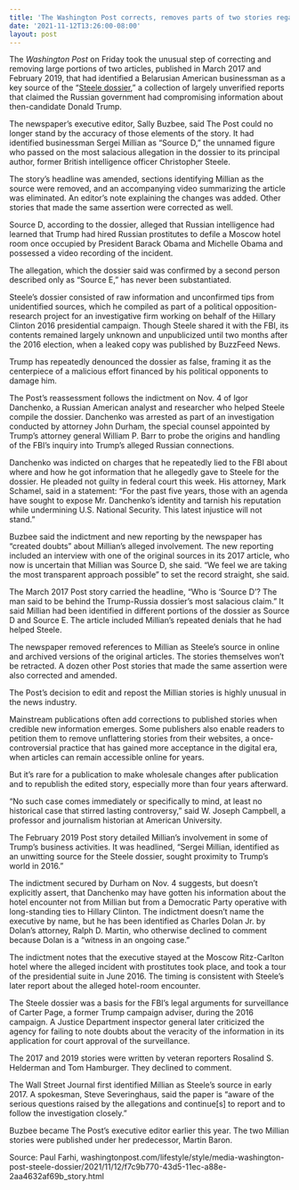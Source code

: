 ```yaml
---
title: 'The Washington Post corrects, removes parts of two stories regarding the Steele dossier'
date: '2021-11-12T13:26:00-08:00'
layout: post
---
```


The *Washington Post* on Friday took the unusual step of correcting and removing large portions of two articles, published in March 2017 and February 2019, that had identified a Belarusian American businessman as a key source of the “[Steele dossier](/2016/06/20/the-steele-dossier/),” a collection of largely unverified reports that claimed the Russian government had compromising information about then-candidate Donald Trump.

The newspaper’s executive editor, Sally Buzbee, said The Post could no longer stand by the accuracy of those elements of the story. It had identified businessman Sergei Millian as “Source D,” the unnamed figure who passed on the most salacious allegation in the dossier to its principal author, former British intelligence officer Christopher Steele.

The story’s headline was amended, sections identifying Millian as the source were removed, and an accompanying video summarizing the article was eliminated. An editor’s note explaining the changes was added. Other stories that made the same assertion were corrected as well.

Source D, according to the dossier, alleged that Russian intelligence had learned that Trump had hired Russian prostitutes to defile a Moscow hotel room once occupied by President Barack Obama and Michelle Obama and possessed a video recording of the incident.

The allegation, which the dossier said was confirmed by a second person described only as “Source E,” has never been substantiated.

Steele’s dossier consisted of raw information and unconfirmed tips from unidentified sources, which he compiled as part of a political opposition-research project for an investigative firm working on behalf of the Hillary Clinton 2016 presidential campaign. Though Steele shared it with the FBI, its contents remained largely unknown and unpublicized until two months after the 2016 election, when a leaked copy was published by BuzzFeed News.

Trump has repeatedly denounced the dossier as false, framing it as the centerpiece of a malicious effort financed by his political opponents to damage him.

The Post’s reassessment follows the indictment on Nov. 4 of Igor Danchenko, a Russian American analyst and researcher who helped Steele compile the dossier. Danchenko was arrested as part of an investigation conducted by attorney John Durham, the special counsel appointed by Trump’s attorney general William P. Barr to probe the origins and handling of the FBI’s inquiry into Trump’s alleged Russian connections.

Danchenko was indicted on charges that he repeatedly lied to the FBI about where and how he got information that he allegedly gave to Steele for the dossier. He pleaded not guilty in federal court this week. His attorney, Mark Schamel, said in a statement: “For the past five years, those with an agenda have sought to expose Mr. Danchenko’s identity and tarnish his reputation while undermining U.S. National Security. This latest injustice will not stand.”

Buzbee said the indictment and new reporting by the newspaper has “created doubts” about Millian’s alleged involvement. The new reporting included an interview with one of the original sources in its 2017 article, who now is uncertain that Millian was Source D, she said. “We feel we are taking the most transparent approach possible” to set the record straight, she said.

The March 2017 Post story carried the headline, “Who is ‘Source D’? The man said to be behind the Trump-Russia dossier’s most salacious claim.” It said Millian had been identified in different portions of the dossier as Source D and Source E. The article included Millian’s repeated denials that he had helped Steele.

The newspaper removed references to Millian as Steele’s source in online and archived versions of the original articles. The stories themselves won’t be retracted. A dozen other Post stories that made the same assertion were also corrected and amended.

The Post’s decision to edit and repost the Millian stories is highly unusual in the news industry.

Mainstream publications often add corrections to published stories when credible new information emerges. Some publishers also enable readers to petition them to remove unflattering stories from their websites, a once-controversial practice that has gained more acceptance in the digital era, when articles can remain accessible online for years.

But it’s rare for a publication to make wholesale changes after publication and to republish the edited story, especially more than four years afterward.

“No such case comes immediately or specifically to mind, at least no historical case that stirred lasting controversy,” said W. Joseph Campbell, a professor and journalism historian at American University.

The February 2019 Post story detailed Millian’s involvement in some of Trump’s business activities. It was headlined, “Sergei Millian, identified as an unwitting source for the Steele dossier, sought proximity to Trump’s world in 2016.”

The indictment secured by Durham on Nov. 4 suggests, but doesn’t explicitly assert, that Danchenko may have gotten his information about the hotel encounter not from Millian but from a Democratic Party operative with long-standing ties to Hillary Clinton. The indictment doesn’t name the executive by name, but he has been identified as Charles Dolan Jr. by Dolan’s attorney, Ralph D. Martin, who otherwise declined to comment because Dolan is a “witness in an ongoing case.”

The indictment notes that the executive stayed at the Moscow Ritz-Carlton hotel where the alleged incident with prostitutes took place, and took a tour of the presidential suite in June 2016. The timing is consistent with Steele’s later report about the alleged hotel-room encounter.

The Steele dossier was a basis for the FBI’s legal arguments for surveillance of Carter Page, a former Trump campaign adviser, during the 2016 campaign. A Justice Department inspector general later criticized the agency for failing to note doubts about the veracity of the information in its application for court approval of the surveillance.

The 2017 and 2019 stories were written by veteran reporters Rosalind S. Helderman and Tom Hamburger. They declined to comment.

The Wall Street Journal first identified Millian as Steele’s source in early 2017. A spokesman, Steve Severinghaus, said the paper is “aware of the serious questions raised by the allegations and continue\[s\] to report and to follow the investigation closely.”

Buzbee became The Post’s executive editor earlier this year. The two Millian stories were published under her predecessor, Martin Baron.

Source: Paul Farhi, washingtonpost.com/lifestyle/style/media-washington-post-steele-dossier/2021/11/12/f7c9b770-43d5-11ec-a88e-2aa4632af69b\_story.html